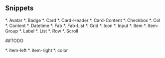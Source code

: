 

## Snippets

*. Avatar
*. Badge
*. Card
*. Card-Header
*. Card-Content
*. Checkbox
*. Col
*. Content
*. Datetime
*. Fab
*. Fab-List
*. Grid
*. Icon
*. Input
*. Item
*. Item-Group
*. Label
*. List
*. Row
*. Scroll




##TODO

*. item-left
*. item-right
*. color

